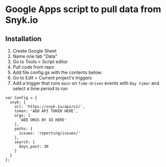 # Google Apps script to pull data from Snyk.io

## Installation

1. Create Google Sheet
1. Name one tab "Data"
1. Go to Tools > Script editor
1. Pull code from repo
1. Add file config.gs with the contents below:
1. Go to Edit > Current project's triggers
1. Add a trigger that runs `main` on `Time-driven` events with `Day timer` and select a time period to run

```
var Config = {
  snyk: {
    url: 'https://snyk.io/api/v1/',
    token: 'ADD API TOKEN HERE',
    orgs: [
      'ADD ORGS BY ID HERE'
    ],
    paths: {
      issues: 'reporting/issues/'
    },
    search: {
      days_past: 30
    }
  }
};
```
